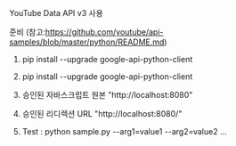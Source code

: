 YouTube Data API v3 사용

준비
(참고:https://github.com/youtube/api-samples/blob/master/python/README.md)

1. pip install --upgrade google-api-python-client

2. pip install --upgrade google-api-python-client

3. 승인된 자바스크립트 원본
"http://localhost:8080"

4. 승인된 리디렉션 URL
"http://localhost:8080/"

5. Test : python sample.py --arg1=value1 --arg2=value2 ...
